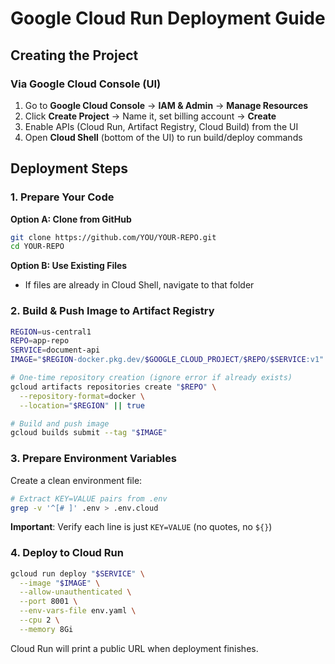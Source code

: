 # Google Cloud Run Deployment Guide

## Creating the Project

### Via Google Cloud Console (UI)

1. Go to **Google Cloud Console** → **IAM & Admin** → **Manage Resources**
2. Click **Create Project** → Name it, set billing account → **Create**
3. Enable APIs (Cloud Run, Artifact Registry, Cloud Build) from the UI
4. Open **Cloud Shell** (bottom of the UI) to run build/deploy commands

## Deployment Steps

### 1. Prepare Your Code

**Option A: Clone from GitHub**
```bash
git clone https://github.com/YOU/YOUR-REPO.git
cd YOUR-REPO
```

**Option B: Use Existing Files**
- If files are already in Cloud Shell, navigate to that folder

### 2. Build & Push Image to Artifact Registry

```bash
REGION=us-central1
REPO=app-repo
SERVICE=document-api
IMAGE="$REGION-docker.pkg.dev/$GOOGLE_CLOUD_PROJECT/$REPO/$SERVICE:v1"

# One-time repository creation (ignore error if already exists)
gcloud artifacts repositories create "$REPO" \
  --repository-format=docker \
  --location="$REGION" || true

# Build and push image
gcloud builds submit --tag "$IMAGE"
```

### 3. Prepare Environment Variables

Create a clean environment file:
```bash
# Extract KEY=VALUE pairs from .env
grep -v '^[# ]' .env > .env.cloud
```

**Important**: Verify each line is just `KEY=VALUE` (no quotes, no `${}`)

### 4. Deploy to Cloud Run

```bash
gcloud run deploy "$SERVICE" \
  --image "$IMAGE" \
  --allow-unauthenticated \
  --port 8001 \
  --env-vars-file env.yaml \
  --cpu 2 \
  --memory 8Gi
```

Cloud Run will print a public URL when deployment finishes.